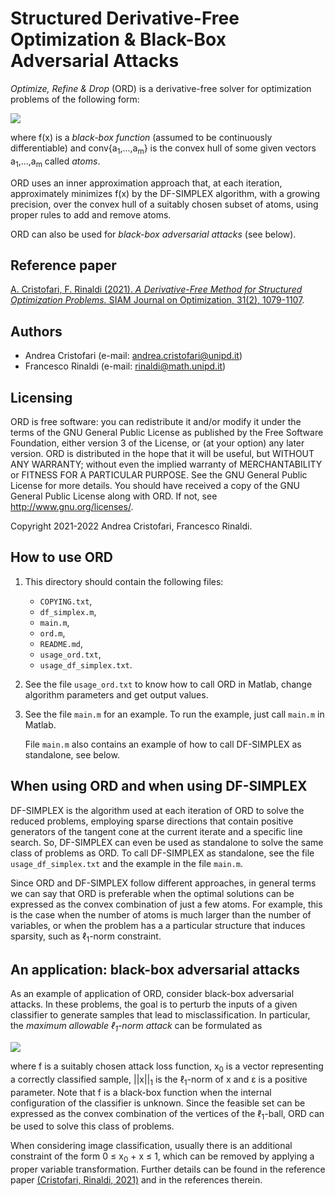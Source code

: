 # Structured Derivative-Free Optimization &amp; Black-Box Adversarial Attacks

_Optimize, Refine & Drop_ (ORD) is a derivative-free solver for
optimization problems of the following form:

<img src="https://latex.codecogs.com/svg.image?\min&space;f(x)&space;\\\text{s.t.&space;}&space;&space;x&space;\in&space;\text{conv}&space;\{a_1,\ldots,a_m\}">

where f(x) is a _black-box function_  (assumed to be continuously differentiable)
and conv{a<sub>1</sub>,...,a<sub>m</sub>} is the convex hull of some given vectors a<sub>1</sub>,...,a<sub>m</sub>
called _atoms_.

ORD uses an inner approximation approach that, at each iteration, approximately minimizes f(x)
by the DF-SIMPLEX algorithm, with a growing precision, over the convex hull of a suitably chosen subset of atoms,
using proper rules to add and remove atoms.

ORD can also be used for _black-box adversarial attacks_ (see below).

## Reference paper

[A. Cristofari, F. Rinaldi (2021). _A Derivative-Free Method for Structured Optimization Problems._
SIAM Journal on Optimization, 31(2), 1079-1107](https://epubs.siam.org/doi/abs/10.1137/20M1337417).

## Authors

* Andrea Cristofari (e-mail: [andrea.cristofari@unipd.it](mailto:andrea.cristofari@unipd.it))
* Francesco Rinaldi (e-mail: [rinaldi@math.unipd.it](mailto:rinaldi@math.unipd.it))

## Licensing

ORD is free software: you can redistribute it and/or modify
it under the terms of the GNU General Public License as published by
the Free Software Foundation, either version 3 of the License, or
(at your option) any later version.
ORD is distributed in the hope that it will be useful,
but WITHOUT ANY WARRANTY; without even the implied warranty of
MERCHANTABILITY or FITNESS FOR A PARTICULAR PURPOSE. See the
GNU General Public License for more details.
You should have received a copy of the GNU General Public License
along with ORD. If not, see <http://www.gnu.org/licenses/>.

Copyright 2021-2022 Andrea Cristofari, Francesco Rinaldi.

## How to use ORD

1. This directory should contain the following files:

    * `COPYING.txt`,
    * `df_simplex.m`,
    * `main.m`,
    * `ord.m`,
    * `README.md`,
    * `usage_ord.txt`,
    * `usage_df_simplex.txt`.

2. See the file `usage_ord.txt` to know how to call ORD in Matlab, change
   algorithm parameters and get output values.

3. See the file `main.m` for an example.
   To run the example, just call `main.m` in Matlab.

   File `main.m` also contains an example of how to call DF-SIMPLEX as standalone, see below.

## When using ORD and when using DF-SIMPLEX

DF-SIMPLEX is the algorithm used at each iteration of ORD to solve the reduced problems,
employing sparse directions that contain positive generators of the tangent cone at the current iterate
and a specific line search.
So, DF-SIMPLEX can even be used as standalone to solve the same class of problems as ORD.
To call DF-SIMPLEX as standalone, see the file `usage_df_simplex.txt` and the example in the file `main.m`.

Since ORD and DF-SIMPLEX follow different approaches, in general terms we can say that
ORD is preferable when the optimal solutions can be expressed as the convex combination
of just a few atoms. For example, this is the case when the number of atoms is much larger than
the number of variables, or when the problem has a a particular structure that induces sparsity,
such as &ell;<sub>1</sub>-norm constraint.

## An application: black-box adversarial attacks

As an example of application of ORD, consider black-box adversarial attacks.
In these problems, the goal is to perturb the inputs of a given classifier to generate samples that lead to
misclassification.
In particular, the _maximum allowable &ell;<sub>1</sub>-norm attack_ can be formulated as

<img src="https://latex.codecogs.com/svg.image?\min&space;f(x_0&plus;x)&space;\\\text{s.t.&space;}&space;||x||_1&space;\le&space;\varepsilon">

where f is a suitably chosen attack loss function, x<sub>0</sub> is a vector representing a correctly classified sample,
||x||<sub>1</sub> is the &ell;<sub>1</sub>-norm of x and &epsilon; is a positive parameter.
Note that f is a black-box function when the internal configuration of the classifier is unknown.
Since the feasible set can be expressed as the convex combination of the vertices of the &ell;<sub>1</sub>-ball,
ORD can be used to solve this class of problems.

When considering image classification, usually there is an additional constraint of the form
0 &le; x<sub>0</sub> + x &le; 1, which can be removed by applying a proper variable transformation.
Further details can be found in the reference paper [(Cristofari, Rinaldi, 2021)](https://epubs.siam.org/doi/abs/10.1137/20M1337417) and in the references therein.